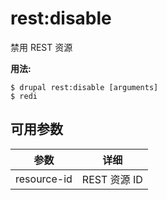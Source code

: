 # rest:disable
禁用 REST 资源

**用法:**
```
$ drupal rest:disable [arguments] 
$ redi  
```

## 可用参数
参数 | 详细
---------|-------------
resource-id | REST 资源 ID
